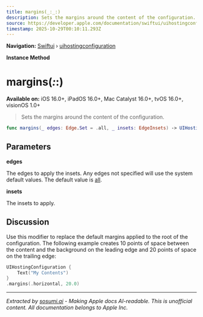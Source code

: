 ```yaml
---
title: margins(_:_:)
description: Sets the margins around the content of the configuration.
source: https://developer.apple.com/documentation/swiftui/uihostingconfiguration/margins(_:_:)
timestamp: 2025-10-29T00:10:11.293Z
---
```


**Navigation:** [Swiftui](/documentation/swiftui) › [uihostingconfiguration](/documentation/swiftui/uihostingconfiguration)

**Instance Method**

# margins(_:_:)

**Available on:** iOS 16.0+, iPadOS 16.0+, Mac Catalyst 16.0+, tvOS 16.0+, visionOS 1.0+

> Sets the margins around the content of the configuration.

```swift
func margins(_ edges: Edge.Set = .all, _ insets: EdgeInsets) -> UIHostingConfiguration<Content, Background>
```

## Parameters

**edges**

The edges to apply the insets. Any edges not specified will use the system default values. The default value is [all](/documentation/swiftui/edge/set/all).



**insets**

The insets to apply.



## Discussion

Use this modifier to replace the default margins applied to the root of the configuration. The following example creates 10 points of space between the content and the background on the leading edge and 20 points of space on the trailing edge:

```swift
UIHostingConfiguration {
    Text("My Contents")
}
.margins(.horizontal, 20.0)
```

---

*Extracted by [sosumi.ai](https://sosumi.ai) - Making Apple docs AI-readable.*
*This is unofficial content. All documentation belongs to Apple Inc.*
